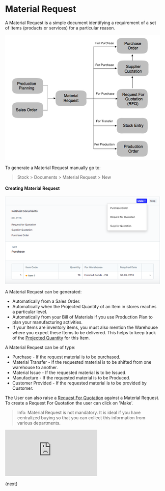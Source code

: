 <!-- add-breadcrumbs -->
# Material Request

A Material Request is a simple document identifying a requirement of a set of
Items (products or services) for a particular reason.

<img class="screenshot" alt="Material Request" src="./assets/material-request-flowchart.png">

To generate a Material Request manually go to:

> Stock > Documents > Material Request > New

#### Creating Material Request

<img class="screenshot" alt="Material Request" src="./assets/material-request.png">

A Material Request can be generated:

  * Automatically from a Sales Order.
  * Automatically when the Projected Quantity of an Item in stores reaches a particular level.
  * Automatically from your Bill of Materials if you use Production Plan to plan your manufacturing activities.
  * If your Items are inventory items, you must also mention the Warehouse where you expect these Items to be delivered. This helps to keep track of the [Projected Quantity](/dokie/stock/projected-quantity.md) for this Item.

A Material Request can be of type:

* Purchase - If the request material is to be purchased.
* Material Transfer - If the requested material is to be shifted from one warehouse to another.
* Material Issue - If the requested material is to be Issued.
* Manufacture - If the requested material is to be Produced.
* Customer Provided - If the requested material is to be provided by Customer.

The User can also raise a [Request For Quotation](/dokie/buying/request-for-quotation.md) against a Material Request. To create a Request For Quotation the user can click on 'Make'.

> Info: Material Request is not mandatory. It is ideal if you have centralized
buying so that you can collect this information from various departments.

<div>
  <div class="embed-container">
    <iframe src="https://www.youtube.com/embed/55Gk2j7Q8Zw?rel=0" frameborder="0" allow="autoplay; encrypted-media" allowfullscreen>
    </iframe>
  </div>
</div>

{next}
